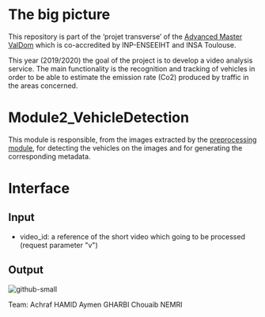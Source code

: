 # The big picture
This repository is part of the ‘projet transverse’ of the [Advanced Master ValDom](http://www.enseeiht.fr/fr/formation/masteres-specialises/valorisation-des-donnees-massives.html) which is co-accredited by INP-ENSEEIHT and INSA Toulouse.

This year (2019/2020) the goal of the project is to develop a video analysis service. The main functionality is the recognition and tracking of vehicles in order to be able to estimate the emission rate (Co2) produced by traffic in the areas concerned.

# Module2_VehicleDetection
This module is responsible, from the images extracted by the [preprocessing module](https://github.com/VALDOM-PROJET-TRANSVERSE-2019/Module1_VideoPreprocessing), for detecting the vehicles on the images and for generating the corresponding metadata.


# Interface
## Input
- video_id: a reference of the short video which going to be processed (request parameter "v")

## Output
![github-small](https://user-images.githubusercontent.com/52794646/77646791-801d3800-6f65-11ea-9a33-8d18793e01b0.png)


Team:
Achraf HAMID
Aymen GHARBI
Chouaib NEMRI

